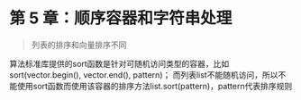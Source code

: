 # 第 5 章：顺序容器和字符串处理
>  

> 

> 

> 列表的排序和向量排序不同

算法标准库提供的sort函数是针对可随机访问类型的容器，比如sort(vector.begin(), vector.end(), pattern)；
而列表list不能随机访问，所以不能使用sort函数而使用该容器的排序方法list.sort(pattern)，pattern代表排序规则




